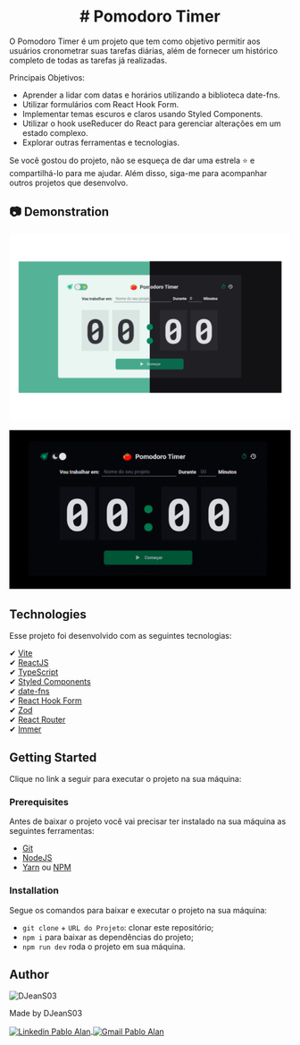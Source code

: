 <h1 align="center">
    # Pomodoro Timer
</h1>


O Pomodoro Timer é um projeto que tem como objetivo permitir aos usuários cronometrar suas tarefas diárias, além de fornecer um histórico completo de todas as tarefas já realizadas.

Principais Objetivos:
- Aprender a lidar com datas e horários utilizando a biblioteca date-fns.
- Utilizar formulários com React Hook Form.
- Implementar temas escuros e claros usando Styled Components.
- Utilizar o hook useReducer do React para gerenciar alterações em um estado complexo.
- Explorar outras ferramentas e tecnologias.

Se você gostou do projeto, não se esqueça de dar uma estrela ⭐ e compartilhá-lo para me ajudar. Além disso, siga-me para acompanhar outros projetos que desenvolvo.

## 📷 Demonstration
<p align="center">
    <img alt="Capa do projeto" title="Capa do projeto" src="./.github/images/Cover.png" />
</p>
<p align="center">
    <img
        alt="Gif de demonstração do projeto" 
        title="Gif de demonstração do projeto" 
        src="./.github/images/pomodoro_timer-demonstration.gif" 
    />
</p>

## Technologies

Esse projeto foi desenvolvido com as seguintes tecnologias:

✔ [Vite](https://vitejs.dev/)
<br/>
✔ [ReactJS](https://reactjs.org/)
<br/>
✔ [TypeScript](https://www.typescriptlang.org/)
<br/>
✔ [Styled Components](https://styled-components.com/docs)
<br/>
✔ [date-fns](https://date-fns.org/docs/Getting-Started)
<br/>
✔ [React Hook Form](https://react-hook-form.com/)
<br/>
✔ [Zod](https://github.com/colinhacks/zod)
<br/>
✔ [React Router](https://reactrouter.com/en/v6.3.0/getting-started/overview)
<br/>
✔ [Immer](https://github.com/immerjs/immer)
<br/>

## Getting Started

Clique no link a seguir para executar o projeto na sua máquina:

### Prerequisites

Antes de baixar o projeto você vai precisar ter instalado na sua máquina as seguintes ferramentas:

* [Git](https://git-scm.com)
* [NodeJS](https://nodejs.org/en/)
* [Yarn](https://yarnpkg.com/) ou [NPM](https://www.npmjs.com/)

### Installation

Segue os comandos para baixar e executar o projeto na sua máquina:

* `git clone` + `URL do Projeto`: clonar este repositório;
* `npm i` para baixar as dependências do projeto;
* `npm run dev` roda o projeto em sua máquina.


## Author

<img alt="DJeanS03" title="DJeanS03" src="https://github.com/DJeanS03.png" width="100">
<p>
    Made by DJeanS03
</p>
<p align="left">
    <a href=https://www.linkedin.com/in/jean-victor-7bb04519a/" target="_blank">
        <img align="center" src="https://img.shields.io/badge/LinkedIn-%230077B5?style=for-the-badge&logo=linkedin&logoColor=white" alt="Linkedin Pablo Alan" />
    </a>
    <a href="mailto:jeamsillva3@gmail.com" target="_blank">
        <img align="center" src="https://img.shields.io/badge/Gmail-FF0000?style=for-the-badge&logo=gmail&logoColor=white" alt="Gmail Pablo Alan" />
    </a>
</p>
